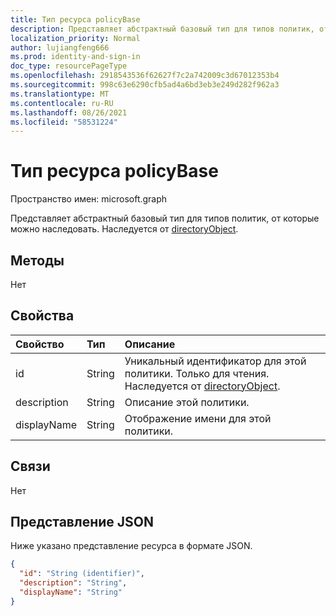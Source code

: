 ```yaml
---
title: Тип ресурса policyBase
description: Представляет абстрактный базовый тип для типов политик, от которые можно наследовать.
localization_priority: Normal
author: lujiangfeng666
ms.prod: identity-and-sign-in
doc_type: resourcePageType
ms.openlocfilehash: 2918543536f62627f7c2a742009c3d67012353b4
ms.sourcegitcommit: 998c63e6290cfb5ad4a6bd3eb3e249d282f962a3
ms.translationtype: MT
ms.contentlocale: ru-RU
ms.lasthandoff: 08/26/2021
ms.locfileid: "58531224"
---
```

# <a name="policybase-resource-type"></a>Тип ресурса policyBase

Пространство имен: microsoft.graph

Представляет абстрактный базовый тип для типов политик, от которые можно наследовать. Наследуется от [directoryObject](directoryobject.md).

## <a name="methods"></a>Методы

Нет

## <a name="properties"></a>Свойства

| Свойство     | Тип        | Описание |
|:-------------|:------------|:------------|
|id|String| Уникальный идентификатор для этой политики. Только для чтения. Наследуется от [directoryObject](directoryobject.md).|
|description|String| Описание этой политики.|
|displayName|String| Отображение имени для этой политики. |

## <a name="relationships"></a>Связи

Нет

## <a name="json-representation"></a>Представление JSON

Ниже указано представление ресурса в формате JSON.

<!-- {
  "blockType": "resource",
  "optionalProperties": [

  ],
  "@odata.type": "microsoft.graph.policyBase",
  "keyProperty": "id"
}-->

```json
{
  "id": "String (identifier)",
  "description": "String",
  "displayName": "String"
}
```

<!-- uuid: 16cd6b66-4b1a-43a1-adaf-3a886856ed98
2019-02-04 14:57:30 UTC -->
<!-- {
  "type": "#page.annotation",
  "description": "policyBase resource",
  "keywords": "",
  "section": "documentation",
  "tocPath": ""
}-->
